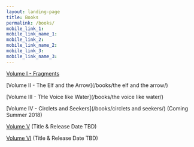 ```yaml
---
layout: landing-page
title: Books
permalink: /books/
mobile_link_1:
mobile_link_name_1:
mobile_link_2: 
mobile_link_name_2: 
mobile_link_3: 
mobile_link_name_3: 
---
```


[Volume I - Fragments](/books/fragments/)

[Volume II - The Elf and the Arrow](/books/the elf and the arrow/)

[Volume III - THe Voice like Water](/books/the voice like water/)

[Volume IV - Circlets and Seekers](/books/circlets and seekers/) (Coming Summer 2018)

[Volume V](/books/) (Title & Release Date TBD)

[Volume VI](/books/) (Title & Release Date TBD)
